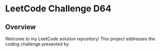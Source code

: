# LeetCode Challenge D64

## Overview

Welcome to my LeetCode solution repository! This project addresses the coding challenge presented by
 
